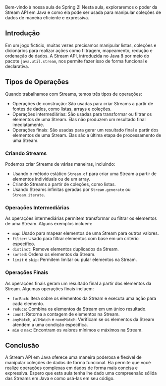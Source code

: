 Bem-vindo à nossa aula de Spring 2! Nesta aula, exploraremos o poder da Stream API em Java e como ela pode ser usada para manipular coleções de dados de maneira eficiente e expressiva.

## Introdução

Em um jogo fictício, muitas vezes precisamos manipular listas, coleções e dicionários para realizar ações como filtragem, mapeamento, redução e ordenação de dados. A Stream API, introduzida no Java 8 por meio do pacote `java.util.stream`, nos permite fazer isso de forma funcional e declarativa.

## Tipos de Operações

Quando trabalhamos com Streams, temos três tipos de operações:

- Operações de construção: São usadas para criar Streams a partir de fontes de dados, como listas, arrays e coleções.
- Operações intermediárias: São usadas para transformar ou filtrar os elementos de uma Stream. Elas não produzem um resultado final imediatamente.
- Operações finais: São usadas para gerar um resultado final a partir dos elementos de uma Stream. Elas são a última etapa de processamento de uma Stream.

### Criando Streams

Podemos criar Streams de várias maneiras, incluindo:

- Usando o método estático `Stream.of` para criar uma Stream a partir de elementos individuais ou de um array.
- Criando Streams a partir de coleções, como listas.
- Usando Streams infinitas geradas por `Stream.generate` ou `Stream.iterate`.

### Operações Intermediárias

As operações intermediárias permitem transformar ou filtrar os elementos de uma Stream. Alguns exemplos incluem:

- `map`: Usado para mapear elementos de uma Stream para outros valores.
- `filter`: Usado para filtrar elementos com base em um critério específico.
- `distinct`: Remove elementos duplicados da Stream.
- `sorted`: Ordena os elementos da Stream.
- `limit` e `skip`: Permitem limitar ou pular elementos na Stream.

### Operações Finais

As operações finais geram um resultado final a partir dos elementos da Stream. Algumas operações finais incluem:

- `forEach`: Itera sobre os elementos da Stream e executa uma ação para cada elemento.
- `reduce`: Combina os elementos da Stream em um único resultado.
- `count`: Retorna a contagem de elementos na Stream.
- `anyMatch`, `allMatch` e `noneMatch`: Verificam se os elementos da Stream atendem a uma condição específica.
- `min` e `max`: Encontram os valores mínimos e máximos na Stream.

## Conclusão

A Stream API em Java oferece uma maneira poderosa e flexível de manipular coleções de dados de forma funcional. Ela permite que você realize operações complexas em dados de forma mais concisa e expressiva. Espero que esta aula tenha lhe dado uma compreensão sólida das Streams em Java e como usá-las em seu código.
